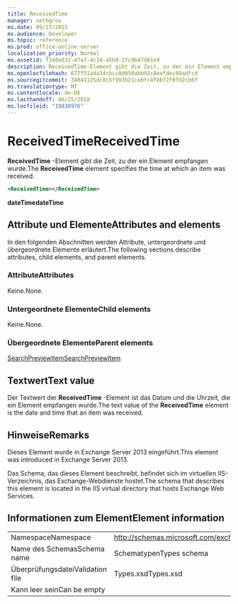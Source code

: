 ```yaml
---
title: ReceivedTime
manager: sethgros
ms.date: 09/17/2015
ms.audience: Developer
ms.topic: reference
ms.prod: office-online-server
localization_priority: Normal
ms.assetid: f348e832-47a7-4c14-a5b9-2fc9b47d01e9
description: ReceivedTime-Element gibt die Zeit, zu der ein Element empfangen wurde.
ms.openlocfilehash: 677f51ada34cbcc8d050abb92c8eefdec89adfcd
ms.sourcegitcommit: 34041125dc8c5f993b21cebfc4f8b72f0fd2cb6f
ms.translationtype: MT
ms.contentlocale: de-DE
ms.lasthandoff: 06/25/2018
ms.locfileid: "19830976"
---
```

# <a name="receivedtime"></a><span data-ttu-id="54a41-103">ReceivedTime</span><span class="sxs-lookup"><span data-stu-id="54a41-103">ReceivedTime</span></span>

<span data-ttu-id="54a41-104">**ReceivedTime** -Element gibt die Zeit, zu der ein Element empfangen wurde.</span><span class="sxs-lookup"><span data-stu-id="54a41-104">The **ReceivedTime** element specifies the time at which an item was received.</span></span> 
  
```XML
<ReceivedTime></ReceivedTime>
```

 <span data-ttu-id="54a41-105">**dateTime**</span><span class="sxs-lookup"><span data-stu-id="54a41-105">**dateTime**</span></span>
## <a name="attributes-and-elements"></a><span data-ttu-id="54a41-106">Attribute und Elemente</span><span class="sxs-lookup"><span data-stu-id="54a41-106">Attributes and elements</span></span>

<span data-ttu-id="54a41-107">In den folgenden Abschnitten werden Attribute, untergeordnete und übergeordnete Elemente erläutert.</span><span class="sxs-lookup"><span data-stu-id="54a41-107">The following sections describe attributes, child elements, and parent elements.</span></span>
  
### <a name="attributes"></a><span data-ttu-id="54a41-108">Attribute</span><span class="sxs-lookup"><span data-stu-id="54a41-108">Attributes</span></span>

<span data-ttu-id="54a41-109">Keine.</span><span class="sxs-lookup"><span data-stu-id="54a41-109">None.</span></span>
  
### <a name="child-elements"></a><span data-ttu-id="54a41-110">Untergeordnete Elemente</span><span class="sxs-lookup"><span data-stu-id="54a41-110">Child elements</span></span>

<span data-ttu-id="54a41-111">Keine.</span><span class="sxs-lookup"><span data-stu-id="54a41-111">None.</span></span>
  
### <a name="parent-elements"></a><span data-ttu-id="54a41-112">Übergeordnete Elemente</span><span class="sxs-lookup"><span data-stu-id="54a41-112">Parent elements</span></span>

[<span data-ttu-id="54a41-113">SearchPreviewItem</span><span class="sxs-lookup"><span data-stu-id="54a41-113">SearchPreviewItem</span></span>](searchpreviewitem.md)
  
## <a name="text-value"></a><span data-ttu-id="54a41-114">Textwert</span><span class="sxs-lookup"><span data-stu-id="54a41-114">Text value</span></span>

<span data-ttu-id="54a41-115">Der Textwert der **ReceivedTime** -Element ist das Datum und die Uhrzeit, die ein Element empfangen wurde.</span><span class="sxs-lookup"><span data-stu-id="54a41-115">The text value of the **ReceivedTime** element is the date and time that an item was received.</span></span> 
  
## <a name="remarks"></a><span data-ttu-id="54a41-116">Hinweise</span><span class="sxs-lookup"><span data-stu-id="54a41-116">Remarks</span></span>

<span data-ttu-id="54a41-117">Dieses Element wurde in Exchange Server 2013 eingeführt.</span><span class="sxs-lookup"><span data-stu-id="54a41-117">This element was introduced in Exchange Server 2013.</span></span>
  
<span data-ttu-id="54a41-118">Das Schema, das dieses Element beschreibt, befindet sich im virtuellen IIS-Verzeichnis, das Exchange-Webdienste hostet.</span><span class="sxs-lookup"><span data-stu-id="54a41-118">The schema that describes this element is located in the IIS virtual directory that hosts Exchange Web Services.</span></span>
  
## <a name="element-information"></a><span data-ttu-id="54a41-119">Informationen zum Element</span><span class="sxs-lookup"><span data-stu-id="54a41-119">Element information</span></span>

|||
|:-----|:-----|
|<span data-ttu-id="54a41-120">Namespace</span><span class="sxs-lookup"><span data-stu-id="54a41-120">Namespace</span></span>  <br/> |http://schemas.microsoft.com/exchange/services/2006/types  <br/> |
|<span data-ttu-id="54a41-121">Name des Schemas</span><span class="sxs-lookup"><span data-stu-id="54a41-121">Schema name</span></span>  <br/> |<span data-ttu-id="54a41-122">Schematypen</span><span class="sxs-lookup"><span data-stu-id="54a41-122">Types schema</span></span>  <br/> |
|<span data-ttu-id="54a41-123">Überprüfungsdatei</span><span class="sxs-lookup"><span data-stu-id="54a41-123">Validation file</span></span>  <br/> |<span data-ttu-id="54a41-124">Types.xsd</span><span class="sxs-lookup"><span data-stu-id="54a41-124">Types.xsd</span></span>  <br/> |
|<span data-ttu-id="54a41-125">Kann leer sein</span><span class="sxs-lookup"><span data-stu-id="54a41-125">Can be empty</span></span>  <br/> ||
   

